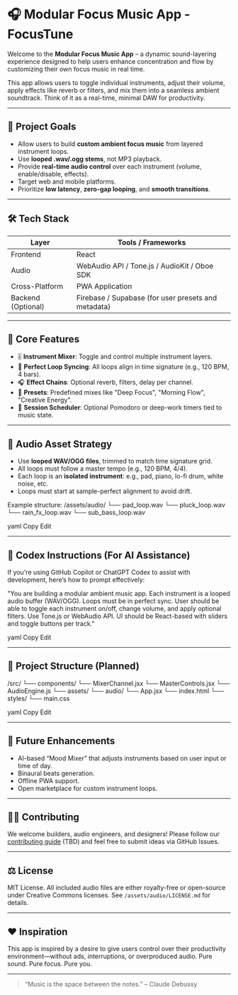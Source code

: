 # 🎧 Modular Focus Music App - FocusTune

Welcome to the **Modular Focus Music App** – a dynamic sound-layering experience designed to help users enhance concentration and flow by customizing their own focus music in real time.

This app allows users to toggle individual instruments, adjust their volume, apply effects like reverb or filters, and mix them into a seamless ambient soundtrack. Think of it as a real-time, minimal DAW for productivity.

---

## 🚀 Project Goals

- Allow users to build **custom ambient focus music** from layered instrument loops.
- Use **looped .wav/.ogg stems**, not MP3 playback.
- Provide **real-time audio control** over each instrument (volume, enable/disable, effects).
- Target web and mobile platforms.
- Prioritize **low latency**, **zero-gap looping**, and **smooth transitions**.

---

## 🛠️ Tech Stack

| Layer      | Tools / Frameworks                             |
|------------|------------------------------------------------|
| Frontend   | React                    |
| Audio      | WebAudio API / Tone.js / AudioKit / Oboe SDK   |
| Cross-Platform | PWA Application |
| Backend (Optional) | Firebase / Supabase (for user presets and metadata) |

---

## 🧱 Core Features

- 🎚 **Instrument Mixer**: Toggle and control multiple instrument layers.
- 🔁 **Perfect Loop Syncing**: All loops align in time signature (e.g., 120 BPM, 4 bars).
- 🎧 **Effect Chains**: Optional reverb, filters, delay per channel.
- 🧠 **Presets**: Predefined mixes like "Deep Focus", "Morning Flow", "Creative Energy".
- 📅 **Session Scheduler**: Optional Pomodoro or deep-work timers tied to music state.

---

## 🎵 Audio Asset Strategy

- Use **looped WAV/OGG files**, trimmed to match time signature grid.
- All loops must follow a master tempo (e.g., 120 BPM, 4/4).
- Each loop is an **isolated instrument**: e.g., pad, piano, lo-fi drum, white noise, etc.
- Loops must start at sample-perfect alignment to avoid drift.

Example structure:
/assets/audio/
└── pad_loop.wav
└── pluck_loop.wav
└── rain_fx_loop.wav
└── sub_bass_loop.wav

yaml
Copy
Edit

---

## 🧠 Codex Instructions (For AI Assistance)

If you're using GitHub Copilot or ChatGPT Codex to assist with development, here’s how to prompt effectively:

"You are building a modular ambient music app. Each instrument is a looped audio buffer (WAV/OGG).
Loops must be in perfect sync. User should be able to toggle each instrument on/off, change volume, and apply optional filters.
Use Tone.js or WebAudio API. UI should be React-based with sliders and toggle buttons per track."

yaml
Copy
Edit

---

## 📁 Project Structure (Planned)

/src/
└── components/
└── MixerChannel.jsx
└── MasterControls.jsx
└── AudioEngine.js
└── assets/
└── audio/
└── App.jsx
└── index.html
└── styles/
└── main.css

yaml
Copy
Edit

---

## 🔮 Future Enhancements

- AI-based “Mood Mixer” that adjusts instruments based on user input or time of day.
- Binaural beats generation.
- Offline PWA support.
- Open marketplace for custom instrument loops.

---

## 🧑‍💻 Contributing

We welcome builders, audio engineers, and designers!
Please follow our [contributing guide](CONTRIBUTING.md) (TBD) and feel free to submit ideas via GitHub Issues.

---

## ⚖️ License

MIT License. All included audio files are either royalty-free or open-source under Creative Commons licenses. See `/assets/audio/LICENSE.md` for details.

---

## ❤️ Inspiration

This app is inspired by a desire to give users control over their productivity environment—without ads, interruptions, or overproduced audio. Pure sound. Pure focus. Pure you.

---

> “Music is the space between the notes.” – Claude Debussy  
